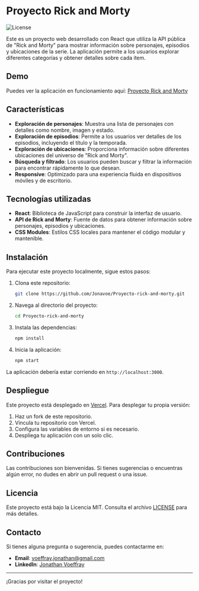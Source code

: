 # Proyecto Rick and Morty

![License](https://img.shields.io/badge/license-MIT-green)

Este es un proyecto web desarrollado con React que utiliza la API pública de "Rick and Morty" para mostrar información sobre personajes, episodios y ubicaciones de la serie. La aplicación permite a los usuarios explorar diferentes categorías y obtener detalles sobre cada ítem.

## Demo

Puedes ver la aplicación en funcionamiento aquí: [Proyecto Rick and Morty](https://rick-and-morty-jonavoe.vercel.app/)

## Características

- **Exploración de personajes**: Muestra una lista de personajes con detalles como nombre, imagen y estado.
- **Exploración de episodios**: Permite a los usuarios ver detalles de los episodios, incluyendo el título y la temporada.
- **Exploración de ubicaciones**: Proporciona información sobre diferentes ubicaciones del universo de "Rick and Morty".
- **Búsqueda y filtrado**: Los usuarios pueden buscar y filtrar la información para encontrar rápidamente lo que desean.
- **Responsive**: Optimizado para una experiencia fluida en dispositivos móviles y de escritorio.

## Tecnologías utilizadas

- **React**: Biblioteca de JavaScript para construir la interfaz de usuario.
- **API de Rick and Morty**: Fuente de datos para obtener información sobre personajes, episodios y ubicaciones.
- **CSS Modules**: Estilos CSS locales para mantener el código modular y mantenible.

## Instalación

Para ejecutar este proyecto localmente, sigue estos pasos:

1. Clona este repositorio:
   ```bash
   git clone https://github.com/Jonavoe/Proyecto-rick-and-morty.git
   ```
2. Navega al directorio del proyecto:
   ```bash
   cd Proyecto-rick-and-morty
   ```
3. Instala las dependencias:
   ```bash
   npm install
   ```
4. Inicia la aplicación:
   ```bash
   npm start
   ```

La aplicación debería estar corriendo en `http://localhost:3000`.

## Despliegue

Este proyecto está desplegado en [Vercel](https://vercel.com). Para desplegar tu propia versión:

1. Haz un fork de este repositorio.
2. Vincula tu repositorio con Vercel.
3. Configura las variables de entorno si es necesario.
4. Despliega tu aplicación con un solo clic.

## Contribuciones

Las contribuciones son bienvenidas. Si tienes sugerencias o encuentras algún error, no dudes en abrir un pull request o una issue.

## Licencia

Este proyecto está bajo la Licencia MIT. Consulta el archivo [LICENSE](LICENSE) para más detalles.

## Contacto

Si tienes alguna pregunta o sugerencia, puedes contactarme en:

- **Email**: voeffray.jonathan@gmail.com
- **LinkedIn**: [Jonathan Voeffray](https://www.linkedin.com/in/jonathan-voeffray/)

---

¡Gracias por visitar el proyecto!